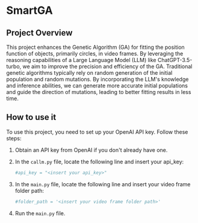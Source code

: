 # SmartGA

## Project Overview

This project enhances the Genetic Algorithm (GA) for fitting the position function of objects, primarily circles, in video frames. By leveraging the reasoning capabilities of a Large Language Model (LLM) like ChatGPT-3.5-turbo, we aim to improve the precision and efficiency of the GA. Traditional genetic algorithms typically rely on random generation of the initial population and random mutations. By incorporating the LLM's knowledge and inference abilities, we can generate more accurate initial populations and guide the direction of mutations, leading to better fitting results in less time.


## How to use it

To use this project, you need to set up your OpenAI API key. Follow these steps:

1. Obtain an API key from OpenAI if you don't already have one.
2. In the `callm.py` file, locate the following line and insert your api_key:

   ```python
   #api_key = "<insert your api_key>"
3. In the `main.py` file, locate the following line and insert your video frame folder path:

   ```python
   #folder_path = '<insert your video frame folder path>'

5. Run the `main.py` file.
